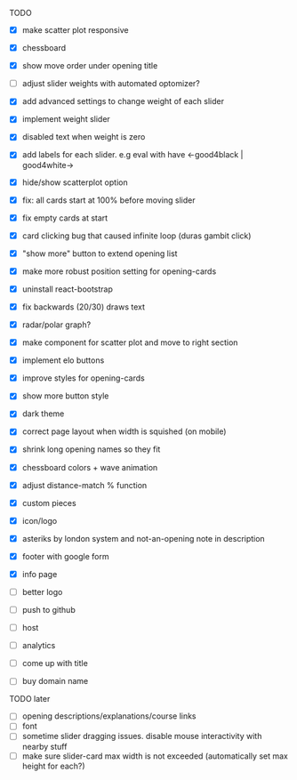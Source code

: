 TODO
- [x] make scatter plot responsive
- [x] chessboard
- [x] show move order under opening title 
- [ ] adjust slider weights with automated optomizer?
- [x] add advanced settings to change weight of each slider
- [x] implement weight slider
- [x] disabled text when weight is zero
- [x] add labels for each slider. e.g eval with have <-good4black | good4white->
- [x] hide/show scatterplot option
- [x] fix: all cards start at 100% before moving slider
- [x] fix empty cards at start
- [x] card clicking bug that caused infinite loop (duras gambit click)
- [x] "show more" button to extend opening list
- [x] make more robust position setting for opening-cards
- [x] uninstall react-bootstrap
- [x] fix backwards (20/30) draws text
- [x] radar/polar graph?
- [x] make component for scatter plot and move to right section
- [x] implement elo buttons
- [x] improve styles for opening-cards
- [x] show more button style
- [x] dark theme
- [x] correct page layout when width is squished (on mobile)
- [x] shrink long opening names so they fit
- [x] chessboard colors + wave animation
- [x] adjust distance-match % function
- [x] custom pieces
- [x] icon/logo
- [x] asteriks by london system and not-an-opening note in description
- [x] footer with google form
- [x] info page
- [ ] better logo

- [ ] push to github
- [ ] host
- [ ] analytics
- [ ] come up with title
- [ ] buy domain name


TODO later
- [ ] opening descriptions/explanations/course links
- [ ] font
- [ ] sometime slider dragging issues. disable mouse interactivity with nearby stuff
- [ ] make sure slider-card max width is not exceeded (automatically set max height for each?)